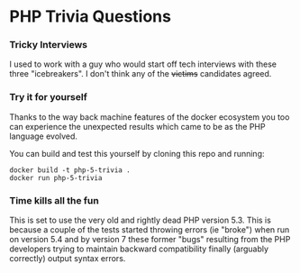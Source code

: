 # PHP Trivia Questions

### Tricky Interviews

I used to work with a guy who would start off tech interviews with these three "icebreakers".  I don't think any of the <strike>victims</strike> candidates agreed.  

### Try it for yourself

Thanks to the way back machine features of the docker ecosystem you too can experience the unexpected results which came to be as the PHP language evolved.

You can build and test this yourself by cloning this repo and running:
```
docker build -t php-5-trivia .
docker run php-5-trivia
```

### Time kills all the fun

This is set to use the very old and rightly dead PHP version 5.3.  This is because a couple of the tests started throwing errors (ie "broke") when run on version 5.4 and by version 7 these former "bugs" resulting from the PHP developers trying to maintain backward compatibility finally (arguably correctly) output syntax errors.

